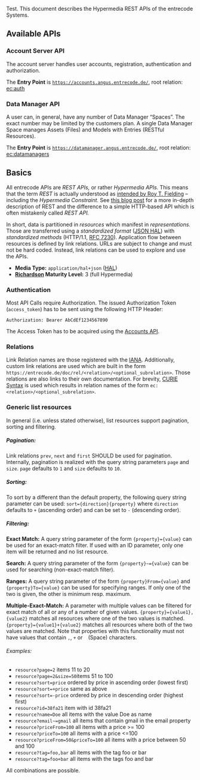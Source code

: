 

Test. This document describes the Hypermedia REST APIs of the entrecode Systems.

## Available APIs

### Account Server API

The account server handles user accounts, registration, authentication and authorization.

The **Entry Point** is [`https://accounts.angus.entrecode.de/`](https://accounts.angus.entrecode.de/), root relation: [ec:auth](https://entrecode.de/doc/rel/auth)

### Data Manager API

A user can, in general, have any number of Data Manager “Spaces”. The exact number may be limited by the customers plan. A single Data Manager Space manages Assets (Files) and Models with Entries (RESTful Resources).

The **Entry Point** is [`https://datamanager.angus.entrecode.de/`](https://datamanager.angus.entrecode.de/), root relation: [ec:datamanagers](https://entrecode.de/doc/rel/datamanagers)

## Basics

All entrecode APIs are *REST APIs,* or rather *Hypermedia APIs.* This means that the term *REST* is actually understood as [intended by Roy T. Fielding](http://www.ics.uci.edu/~fielding/pubs/dissertation/top.htm) – including the *Hypermedia Constraint.* See [this blog post](http://roy.gbiv.com/untangled/2008/rest-apis-must-be-hypertext-driven) for a more in-depth description of REST and the difference to a simple HTTP-based API which is often mistakenly called *REST API.*

In short, data is partitioned in *resources* which manifest in *representations.* Those are transferred using a *standardized format* ([JSON HAL](https://tools.ietf.org/html/draft-kelly-json-hal-06)) with *standardized methods* (HTTP/1.1, [RFC 7230](http://tools.ietf.org/html/rfc7230)). Application flow between resources is defined by link relations. URLs are subject to change and must not be hard coded. Instead, link relations can be used to explore and use the APIs.

* **Media Type:** `application/hal+json` ([HAL](https://tools.ietf.org/html/draft-kelly-json-hal-06))
* **[Richardson](http://martinfowler.com/articles/richardsonMaturityModel.html) Maturity Level:** 3 (full Hypermedia)


### Authentication
Most API Calls require Authorization. 
The issued Authorization Token (`access_token`) has to be sent using the following HTTP Header:

    Authorization: Bearer AbCdEf1234567890
    
The Access Token has to be acquired using the [Accounts API](https://accounts.entrecode.de). 


### Relations
Link Relation names are those registered with the [IANA](http://www.iana.org/assignments/link-relations/link-relations.xhtml). Additionally, custom link relations are used which are built in the form `https://entrecode.de/doc/rel/<relation>/<optional_subrelation>`. Those relations are also links to their own documentation. 
For brevity, [CURIE Syntax](http://www.w3.org/TR/curie/) is used which results in relation names of the form `ec:<relation>/<optional_subrelation>`. 


### Generic list resources
In general (i.e. unless stated otherwise), list resources support pagination, sorting and filtering.

##### Pagination:
Link relations `prev`, `next` and `first` SHOULD be used for pagination.
Internally, pagination is realized with the query string parameters `page` and `size`. 
`page` defaults to `1` and `size` defaults to `10`. 

##### Sorting:
To sort by a different than the default property, the following query string parameter can be used: `sort={direction}{property}` where `direction` defaults to `+` (ascending order) and can be set to `-` (descending order).

##### Filtering:
**Exact Match:** A query string parameter of the form `{property}={value}` can be used for an exact-match filter. If used with an ID parameter, only one item will be returned and no list resource.

**Search:** A query string parameter of the form `{property}~={value}` can be used for searching (non-exact-match filter).

**Ranges:** A query string parameter of the form `{property}From={value}` and `{property}To={value}` can be used for specifying ranges. If only one of the two is given, the other is minimum resp. maximum.

**Multiple-Exact-Match:** A parameter with multiple values can be filtered for exact match of all or any of a number of given values. `{property}={value1},{value2}` matches all resources where one of the two values is matched. `{property}={value1}+{value2}` matches all resources where both of the two values are matched. Note that properties with this functionality must not have values that contain `,`, `+` or ` ` (Space) characters.

###### Examples:

* `resource?page=2` items 11 to 20
* `resource?page=2&size=50`items 51 to 100
* `resource?sort=price` ordered by price in ascending order (lowest first)
* `resource?sort=+price` same as above
* `resource?sort=-price` ordered by price in descending order (highest first)
* `resource?id=38fa21` item with id 38fa21
* `resource?name=Doe` all items with the value Doe as name
* `resource?email~=gmail` all items that contain gmail in the email property
* `resource?priceFrom=100` all items with a price >= 100
* `resource?priceTo=100` all items with a price <=100
* `resource?priceFrom=50&priceTo=100` all items with a price between 50 and 100
* `resource?tag=foo,bar` all items with the tag foo or bar
* `resource?tag=foo+bar` all items with the tags foo and bar

All combinations are possible.
